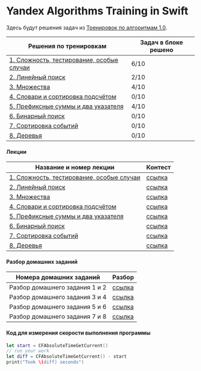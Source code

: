 #  Yandex Algorithms Training in Swift

Здесь будут решения задач из [Тренировок по алгоритмам 1.0](https://yandex.ru/yaintern/algorithm-training_1).

| Решения по тренировкам  | Задач в блоке решено |
| ------ | ------ |
| [1. Сложность, тестирование, особые случаи](./Yandex%20Algorithms%20in%20Swift/training%201/) | 6/10 |
| [2. Линейный поиск](./Yandex%20Algorithms%20in%20Swift/training%202/) | 2/10 |
| [3. Множества](./Yandex%20Algorithms%20in%20Swift/training%203/) | 4/10 |
| [4. Словари и сортировка подсчётом](./Yandex%20Algorithms%20in%20Swift/training%204/) | 0/10 |
| [5. Префиксные суммы и два указателя](./Yandex%20Algorithms%20in%20Swift/training%205/) | 4/10 |
| [6. Бинарный поиск](./Yandex%20Algorithms%20in%20Swift/training%206/) | 0/10 |
| [7. Сортировка событий](./Yandex%20Algorithms%20in%20Swift/training%207/) | 0/10 |
| [8. Деревья](./Yandex%20Algorithms%20in%20Swift/training%208/) | 0/10 |

#### Лекции

| Название и номер лекции  | Контест |
| ------ | ------ |
| [1. Сложность, тестирование, особые случаи](https://youtu.be/QLhqYNsPIVo) | [ссылка](https://contest.yandex.ru/contest/27393/enter/) |
| [2. Линейный поиск](https://youtu.be/SKwB41FrGgU) | [ссылка](https://contest.yandex.ru/contest/27472/enter/) |
| [3. Множества](https://youtu.be/PUpmV2ieIHA) | [ссылка](https://contest.yandex.ru/contest/27663/enter/) |
| [4. Словари и сортировка подсчётом](https://youtu.be/Nb5mW1yWVSs) | [ссылка](https://contest.yandex.ru/contest/27665/enter/) |
| [5. Префиксные суммы и два указателя](https://youtu.be/de28y8Dcvkg) | [ссылка](https://contest.yandex.ru/contest/27794/enter/) |
| [6. Бинарный поиск](https://youtu.be/YENpZexHfuk) | [ссылка](https://contest.yandex.ru/contest/27844/enter/) |
| [7. Сортировка событий](https://youtu.be/hGixDBO-p6Q) | [ссылка](https://contest.yandex.ru/contest/27883/enter/) |
| [8. Деревья](https://youtu.be/lEJzqHgyels) | [ссылка](https://contest.yandex.ru/contest/28069/enter/) |

#### Разбор домашних заданий

| Номера домашних заданий  | Разбор |
| ------ | ------ |
| Разбор домашнего задания 1 и 2 | [ссылка](https://youtu.be/mdJdB7On4AM) |
| Разбор домашнего задания 3 и 4 | [ссылка](https://youtu.be/J2C6rDqe8mQ) |
| Разбор домашнего задания 5 и 6 | [ссылка](https://youtu.be/fqsuy5rwZhk) |
| Разбор домашнего задания 7 и 8 | [ссылка](https://youtu.be/5lfkBD4dnGM) |

#### Код для измерения скорости выполнения программы

```swift
let start = CFAbsoluteTimeGetCurrent()
// run your work
let diff = CFAbsoluteTimeGetCurrent() - start
print("Took \(diff) seconds")
```

